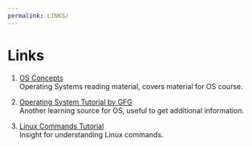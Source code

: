 ```yaml
---
permalink: LINKS/
---
```

# Links

1. [OS Concepts](https://codex.cs.yale.edu/avi/os-book/OS10/slide-dir/)<br>
Operating Systems reading material, covers material for OS course.

2. [Operating System Tutorial by GFG](https://www.geeksforgeeks.org/operating-systems/)<br>
Another learning source for OS, useful to get additional information.

3. [Linux Commands Tutorial](https://www.youtube.com/watch?v=gd7BXuUQ91w)<br>
Insight for understanding Linux commands.
